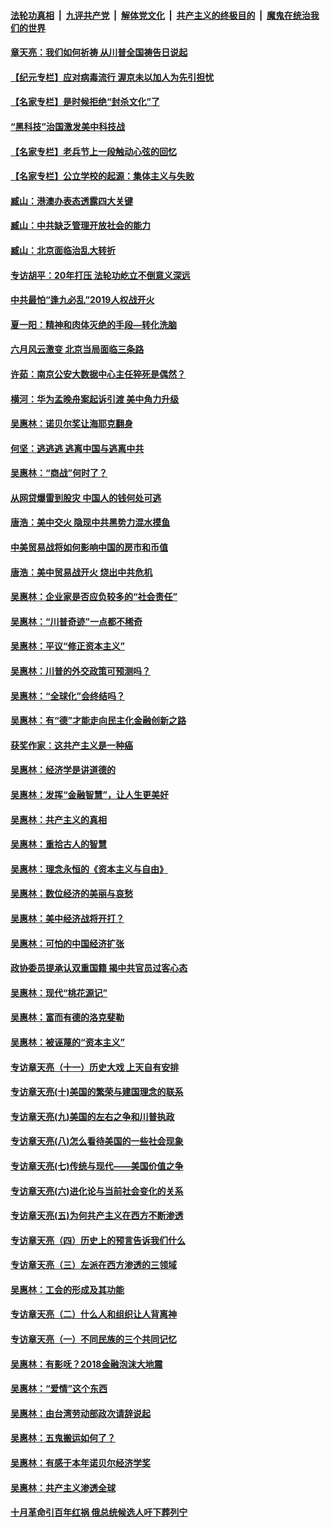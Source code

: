 

####  [法轮功真相](../../../../basic/blob/master/README.md?t=05220632) &nbsp;|&nbsp; [九评共产党](../../../../9ping.md/blob/master/README.md?t=05220632) &nbsp;|&nbsp; [解体党文化](../../../../jtdwh.md/blob/master/README.md?t=05220632)  &nbsp;|&nbsp; [共产主义的终极目的](../../../../gczydzjmd.md/blob/master/README.md?t=05220632) &nbsp;|&nbsp; [魔鬼在统治我们的世界](../../../../mgztzwmdsj.md/blob/master/README.md?t=05220632) 

#### [章天亮：我们如何祈祷 从川普全国祷告日说起](../pages/nsc423/n11944627.md?t=05220632) 

#### [【纪元专栏】应对病毒流行 渥京未以加人为先引担忧](../pages/nsc423/n11875714.md?t=05220632) 

#### [【名家专栏】是时候拒绝“封杀文化”了](../pages/nsc423/n11814093.md?t=05220632) 

#### [“黑科技”治国激发美中科技战](../pages/nsc423/n11638056.md?t=05220632) 

#### [【名家专栏】老兵节上一段触动心弦的回忆](../pages/nsc423/n11646016.md?t=05220632) 

#### [【名家专栏】公立学校的起源：集体主义与失败](../pages/nsc423/n11601833.md?t=05220632) 

#### [臧山：港澳办表态透露四大关键](../pages/nsc423/n11421628.md?t=05220632) 

#### [臧山：中共缺乏管理开放社会的能力](../pages/nsc423/n11407457.md?t=05220632) 

#### [臧山：北京面临治乱大转折](../pages/nsc423/n11406895.md?t=05220632) 

#### [专访胡平：20年打压 法轮功屹立不倒意义深远](../pages/nsc423/n11398800.md?t=05220632) 

#### [中共最怕“逢九必乱”2019人权战开火](../pages/nsc423/n11385248.md?t=05220632) 

#### [夏一阳：精神和肉体灭绝的手段—转化洗脑](../pages/nsc423/n11368250.md?t=05220632) 

#### [六月风云激变 北京当局面临三条路](../pages/nsc423/n11313668.md?t=05220632) 

#### [许茹：南京公安大数据中心主任猝死是偶然？](../pages/nsc423/n11064744.md?t=05220632) 

#### [横河：华为孟晚舟案起诉引渡 美中角力升级](../pages/nsc423/n11027230.md?t=05220632) 

#### [吴惠林：诺贝尔奖让海耶克翻身](../pages/nsc423/n10890049.md?t=05220632) 

#### [何坚：逃逃逃 逃离中国与逃离中共](../pages/nsc423/n10592891.md?t=05220632) 

#### [吴惠林：“商战”何时了？](../pages/nsc423/n10573558.md?t=05220632) 

#### [从网贷爆雷到股灾 中国人的钱何处可逃](../pages/nsc423/n10572800.md?t=05220632) 

#### [唐浩：美中交火 隐现中共黑势力混水摸鱼](../pages/nsc423/n10544040.md?t=05220632) 

#### [中美贸易战将如何影响中国的房市和币值](../pages/nsc423/n10543697.md?t=05220632) 

#### [唐浩：美中贸易战开火 烧出中共危机](../pages/nsc423/n10540126.md?t=05220632) 

#### [吴惠林：企业家是否应负较多的“社会责任”](../pages/nsc423/n10535022.md?t=05220632) 

#### [吴惠林：“川普奇迹”一点都不稀奇](../pages/nsc423/n10512808.md?t=05220632) 

#### [吴惠林：平议“修正资本主义”](../pages/nsc423/n10495724.md?t=05220632) 

#### [吴惠林：川普的外交政策可预测吗？](../pages/nsc423/n10462387.md?t=05220632) 

#### [吴惠林：“全球化”会终结吗？](../pages/nsc423/n10452838.md?t=05220632) 

#### [吴惠林：有“德”才能走向民主化金融创新之路](../pages/nsc423/n10432292.md?t=05220632) 

#### [获奖作家：这共产主义是一种癌](../pages/nsc423/n10431541.md?t=05220632) 

#### [吴惠林：经济学是讲道德的](../pages/nsc423/n10398014.md?t=05220632) 

#### [吴惠林：发挥“金融智慧”，让人生更美好](../pages/nsc423/n10375019.md?t=05220632) 

#### [吴惠林：共产主义的真相](../pages/nsc423/n10351394.md?t=05220632) 

#### [吴惠林：重拾古人的智慧](../pages/nsc423/n10337691.md?t=05220632) 

#### [吴惠林：理念永恒的《资本主义与自由》](../pages/nsc423/n10316274.md?t=05220632) 

#### [吴惠林：数位经济的美丽与哀愁](../pages/nsc423/n10292946.md?t=05220632) 

#### [吴惠林：美中经济战将开打？](../pages/nsc423/n10258825.md?t=05220632) 

#### [吴惠林：可怕的中国经济扩张](../pages/nsc423/n10219147.md?t=05220632) 

#### [政协委员提承认双重国籍 揭中共官员过客心态](../pages/nsc423/n10208809.md?t=05220632) 

#### [吴惠林：现代“桃花源记”](../pages/nsc423/n10185234.md?t=05220632) 

#### [吴惠林：富而有德的洛克斐勒](../pages/nsc423/n10142264.md?t=05220632) 

#### [吴惠林：被诬蔑的“资本主义”](../pages/nsc423/n10124816.md?t=05220632) 

#### [专访章天亮（十一）历史大戏 上天自有安排](../pages/nsc423/n10094905.md?t=05220632) 

#### [专访章天亮(十)美国的繁荣与建国理念的联系](../pages/nsc423/n10094899.md?t=05220632) 

#### [专访章天亮(九)美国的左右之争和川普执政](../pages/nsc423/n10094889.md?t=05220632) 

#### [专访章天亮(八)怎么看待美国的一些社会现象](../pages/nsc423/n10094857.md?t=05220632) 

#### [专访章天亮(七)传统与现代——美国价值之争](../pages/nsc423/n10093140.md?t=05220632) 

#### [专访章天亮(六)进化论与当前社会变化的关系](../pages/nsc423/n10092036.md?t=05220632) 

#### [专访章天亮(五)为何共产主义在西方不断渗透](../pages/nsc423/n10083620.md?t=05220632) 

#### [专访章天亮（四）历史上的预言告诉我们什么](../pages/nsc423/n10083606.md?t=05220632) 

#### [专访章天亮（三）左派在西方渗透的三领域](../pages/nsc423/n10081115.md?t=05220632) 

#### [吴惠林：工会的形成及其功能](../pages/nsc423/n10080633.md?t=05220632) 

#### [专访章天亮（二）什么人和组织让人背离神](../pages/nsc423/n10076637.md?t=05220632) 

#### [专访章天亮（一）不同民族的三个共同记忆](../pages/nsc423/n10074188.md?t=05220632) 

#### [吴惠林：有影呒？2018金融泡沫大地震](../pages/nsc423/n10040534.md?t=05220632) 

#### [吴惠林：“爱情”这个东西](../pages/nsc423/n10019423.md?t=05220632) 

#### [吴惠林：由台湾劳动部政次请辞说起](../pages/nsc423/n9979679.md?t=05220632) 

#### [吴惠林：五鬼搬运如何了？](../pages/nsc423/n9925338.md?t=05220632) 

#### [吴惠林：有感于本年诺贝尔经济学奖](../pages/nsc423/n9871883.md?t=05220632) 

#### [吴惠林：共产主义渗透全球](../pages/nsc423/n9812748.md?t=05220632) 

#### [十月革命引百年红祸 俄总统候选人吁下葬列宁](../pages/nsc423/n9810182.md?t=05220632) 

